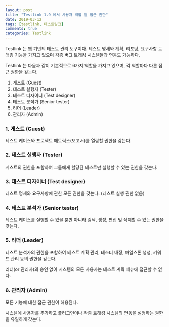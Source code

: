 ```yaml
---
layout: post
title: "Testlink 1.9 에서 사용자 역할 별 접근 권한"
date: 2019-03-12
tags: [testlink, 테스트링크]
comments: true
categories: Testlink
---
```


Testlink 는 웹 기반의 테스트 관리 도구이다. 테스트 명세와 계획, 리포팅, 요구사항 트래킹 기능을 가지고 있으며 각종 버그 트래킹 시스템들과 연동도 가능하다.

Testlink 는 다음과 같이 기본적으로 6가지 역할을 가지고 있으며, 각 역할마다 다른 접근 권한을 갖는다.

1. 게스트 (Guest)
2. 테스트 실행자 (Tester)
3. 테스트 디자이너 (Test designer)
4. 테스트 분석가 (Senior tester)
5. 리더 (Leader)
6. 관리자 (Admin)


### 1. 게스트 (Guest) 

테스트 케이스와 프로젝트 매트릭스(보고서)를 열람할 권한을 갖는다


### 2. 테스트 실행자 (Tester)

게스트의 권한을 포함하여 그들에게 할당된 테스트만 실행할 수 있는 권한을 갖는다.


### 3. 테스트 디자이너 (Test designer)

테스트 명세와 요구사항에 관한 모든 권한을 갖는다. (테스트 실행 권한 없음)


### 4. 테스트 분석가 (Senior tester)

테스트 케이스를 실행할 수 있을 뿐만 아니라 검색, 생성, 편집 및 삭제할 수 있는 권한을 갖는다.


### 5. 리더 (Leader)

테스트 분석가의 권한을 포함하여 테스트 계획 관리, 테스터 배정, 마일스톤 생성, 키워드 관리 등의 권한을 갖는다.

리더(or 관리자)의 승인 없이 시스템의 모든 사용자는 테스트 계획 메뉴에 접근할 수 없다.


### 6. 관리자 (Admin)

모든 기능에 대한 접근 권한이 허용된다.

시스템에 사용자를 추가하고 플러그인이나 각종 트래킹 시스템의 연동을 설정하는 권한을 유일하게 갖는다.
